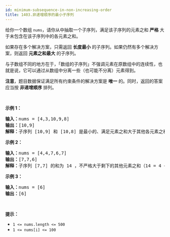 ```yaml
---
id: minimum-subsequence-in-non-increasing-order
title: 1403.非递增顺序的最小子序列
---
```

给你一个数组 <code>nums</code>，请你从中抽取一个子序列，满足该子序列的元素之和 **严格** 大于未包含在该子序列中的各元素之和。

如果存在多个解决方案，只需返回 **长度最小** 的子序列。如果仍然有多个解决方案，则返回 **元素之和最大** 的子序列。

与子数组不同的地方在于，「数组的子序列」不强调元素在原数组中的连续性，也就是说，它可以通过从数组中分离一些（也可能不分离）元素得到。

**注意**，题目数据保证满足所有约束条件的解决方案是 **唯一** 的。同时，返回的答案应当按 **非递增顺序** 排列。

 

**示例 1：**


<pre><strong>输入：</strong>nums = [4,3,10,9,8]<br/><strong>输出：</strong>[10,9] <br/><strong>解释：</strong>子序列 [10,9] 和 [10,8] 是最小的、满足元素之和大于其他各元素之和的子序列。但是 [10,9] 的元素之和最大。 <br/></pre>

**示例 2：**


<pre><strong>输入：</strong>nums = [4,4,7,6,7]<br/><strong>输出：</strong>[7,7,6] <br/><strong>解释：</strong>子序列 [7,7] 的和为 14 ，不严格大于剩下的其他元素之和（14 = 4 + 4 + 6）。因此，[7,6,7] 是满足题意的最小子序列。注意，元素按非递增顺序返回。  <br/></pre>

**示例 3：**


<pre><strong>输入：</strong>nums = [6]<br/><strong>输出：</strong>[6]<br/></pre>

 

**提示：**


- <code>1 &lt;= nums.length &lt;= 500</code>
- <code>1 &lt;= nums[i] &lt;= 100</code>
